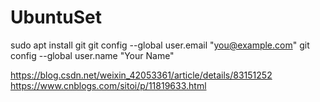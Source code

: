 # UbuntuSet
sudo apt install git
git config --global user.email "you@example.com"
git config --global user.name "Your Name"



<!-- 参考 -->
https://blog.csdn.net/weixin_42053361/article/details/83151252
https://www.cnblogs.com/sitoi/p/11819633.html
